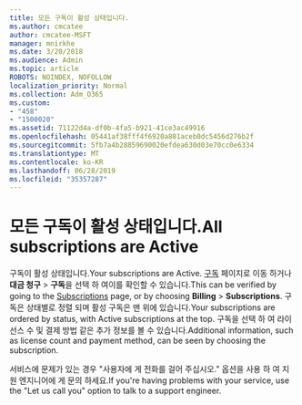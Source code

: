 ```yaml
---
title: 모든 구독이 활성 상태입니다.
ms.author: cmcatee
author: cmcatee-MSFT
manager: mnirkhe
ms.date: 3/20/2018
ms.audience: Admin
ms.topic: article
ROBOTS: NOINDEX, NOFOLLOW
localization_priority: Normal
ms.collection: Adm_O365
ms.custom:
- "458"
- "1500020"
ms.assetid: 71122d4a-df0b-4fa5-b921-41ce3ac49916
ms.openlocfilehash: 05441af38fff4f6920a801aceb0dc5456d276b2f
ms.sourcegitcommit: 5fb7a4b28859690020efdea630d03e70cc0e6334
ms.translationtype: MT
ms.contentlocale: ko-KR
ms.lasthandoff: 06/28/2019
ms.locfileid: "35357287"
---
```

# <a name="all-subscriptions-are-active"></a><span data-ttu-id="fe72b-102">모든 구독이 활성 상태입니다.</span><span class="sxs-lookup"><span data-stu-id="fe72b-102">All subscriptions are Active</span></span>

<span data-ttu-id="fe72b-103">구독이 활성 상태입니다.</span><span class="sxs-lookup"><span data-stu-id="fe72b-103">Your subscriptions are Active.</span></span> <span data-ttu-id="fe72b-104">[구독](https://go.microsoft.com/fwlink/p/?linkid=842054) 페이지로 이동 하거나 **대금 청구** \> **구독**을 선택 하 여이를 확인할 수 있습니다.</span><span class="sxs-lookup"><span data-stu-id="fe72b-104">This can be verified by going to the [Subscriptions](https://go.microsoft.com/fwlink/p/?linkid=842054) page, or by choosing **Billing** \> **Subscriptions**.</span></span> <span data-ttu-id="fe72b-105">구독은 상태별로 정렬 되며 활성 구독은 맨 위에 있습니다.</span><span class="sxs-lookup"><span data-stu-id="fe72b-105">Your subscriptions are ordered by status, with Active subscriptions at the top.</span></span> <span data-ttu-id="fe72b-106">구독을 선택 하 여 라이선스 수 및 결제 방법 같은 추가 정보를 볼 수 있습니다.</span><span class="sxs-lookup"><span data-stu-id="fe72b-106">Additional information, such as license count and payment method, can be seen by choosing the subscription.</span></span>
  
<span data-ttu-id="fe72b-107">서비스에 문제가 있는 경우 "사용자에 게 전화를 걸어 주십시오." 옵션을 사용 하 여 지원 엔지니어에 게 문의 하세요.</span><span class="sxs-lookup"><span data-stu-id="fe72b-107">If you're having problems with your service, use the "Let us call you" option to talk to a support engineer.</span></span>
  